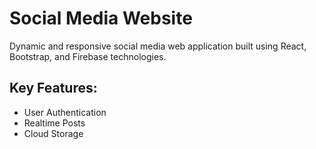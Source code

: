# Social Media Website

Dynamic and responsive social media web application built using React, Bootstrap, and Firebase technologies.

## Key Features:
- User Authentication
- Realtime Posts
- Cloud Storage

